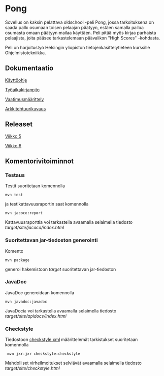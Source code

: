 # Pong

Sovellus on kaksin pelattava oldschool -peli Pong, jossa tarkoituksena on saada pallo osumaan toisen pelaajan päätyyn, estäen samalla palloa osumasta omaan päätyyn mailaa käyttäen. Peli pitää myös kirjaa parhaista pelaajista, joita pääsee tarkastelemaan päävalikon "High Scores" -kohdasta.

Peli on harjoitustyö Helsingin yliopiston tietojenkäsittelytieteen kurssille Ohjelmistotekniikka.

## Dokumentaatio

[Käyttöohje](https://github.com/avanine/ot-harjoitustyo/blob/main/dokumentaatio/kayttoohje.md)

[Työaikakirjanpito](https://github.com/avanine/ot-harjoitustyo/blob/main/dokumentaatio/tuntikirjanpito.md)

[Vaatimusmäärittely](https://github.com/avanine/ot-harjoitustyo/blob/main/dokumentaatio/vaatimusmaarittely.md)

[Arkkitehtuurikuvaus](https://github.com/avanine/ot-harjoitustyo/blob/main/dokumentaatio/arkkitehtuuri.md)

## Releaset

[Viikko 5](https://github.com/avanine/ot-harjoitustyo/releases/tag/viikko5)

[Viikko 6](https://github.com/avanine/ot-harjoitustyo/releases/tag/viikko6)

## Komentorivitoiminnot

### Testaus

Testit suoritetaan komennolla

```
mvn test
```

ja testikattavuusraportin saat komennolla

```
mvn jacoco:report
```

Kattavuusraporttia voi tarkastella avaamalla selaimella tiedosto _target/site/jacoco/index.html_


### Suoritettavan jar-tiedoston generointi

Komento

```
mvn package
```

generoi hakemistoon _target_ suoritettavan jar-tiedoston


### JavaDoc

JavaDoc generoidaan komennolla

```
mvn javadoc:javadoc
```

JavaDocia voi tarkastella avaamalla selaimella tiedosto _target/site/apidocs/index.html_

### Checkstyle

Tiedostoon [checkstyle.xml](https://github.com/avanine/ot-harjoitustyo/blob/main/Pong/checkstyle.xml) määrittelemät tarkistukset suoritetaan komennolla

```
 mvn jxr:jxr checkstyle:checkstyle
```

Mahdolliset virheilmoitukset selviävät avaamalla selaimella tiedosto _target/site/checkstyle.html_
